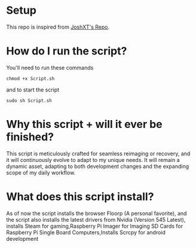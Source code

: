 # Setup
This repo is inspired from [JoshXT's Repo](https://github.com/Josh-XT/Setup).

# How do I run the script?
You'll need to run these commands
```
chmod +x Script.sh
```
and to start the script
```
sudo sh Script.sh
```

# Why this script + will it ever be finished?
This script is meticulously crafted for seamless reimaging or recovery, and it will continuously evolve to adapt to my unique needs. It will remain a dynamic asset, adapting to both development changes and the expanding scope of my daily workflow.

# What does this script install?
As of now the script installs the browser Floorp (A personal favorite), and the script also installs the latest drivers from Nvidia (Version 545 Latest), installs Steam for gaming,Raspberry Pi Imager for Imaging SD Cards for Raspberry Pi Single Board Computers,Installs Scrcpy for android development
